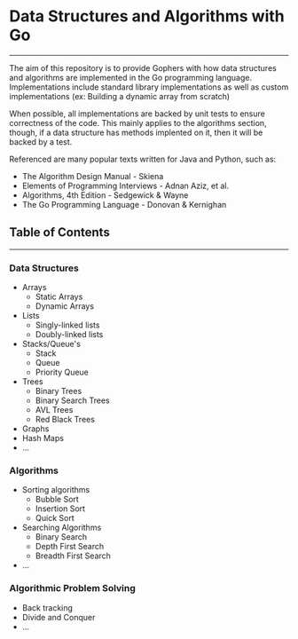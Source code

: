 # Data Structures and Algorithms with Go

<hr>

The aim of this repository is to provide Gophers with how data structures and algorithms are implemented in the Go
programming language. Implementations include standard library implementations as well as custom implementations (ex:
Building a dynamic array from scratch)

When possible, all implementations are backed by unit tests to ensure correctness of the code. This mainly applies to
the algorithms section, though, if a data structure has methods implented on it, then it will be backed by a test.

Referenced are many popular texts written for Java and Python, such as:

- The Algorithm Design Manual - Skiena
- Elements of Programming Interviews - Adnan Aziz, et al.
- Algorithms, 4th Edition - Sedgewick & Wayne
- The Go Programming Language - Donovan & Kernighan

## Table of Contents

<hr>

### Data Structures

- Arrays
    - Static Arrays
    - Dynamic Arrays
- Lists
    - Singly-linked lists
    - Doubly-linked lists
- Stacks/Queue's
    - Stack
    - Queue
    - Priority Queue
- Trees
    - Binary Trees
    - Binary Search Trees
    - AVL Trees
    - Red Black Trees
- Graphs
- Hash Maps
- ...

### Algorithms

- Sorting algorithms
    - Bubble Sort
    - Insertion Sort
    - Quick Sort
- Searching Algorithms
    - Binary Search
    - Depth First Search
    - Breadth First Search
- ...

### Algorithmic Problem Solving

- Back tracking
- Divide and Conquer
- ...